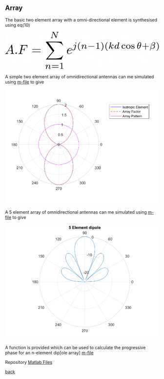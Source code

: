 ## Array

The basic two element array with a omni-directional element is synthesised using eq(10)

![Synthesis equation](../images/Eq10.png)

A simple two element array of omnidirectional antennas can me simulated using [m-file](https://github.com/adrian-mckernan/Array/blob/main/Dual_element_isotropic.m) to give 

![two element Array](../images/2_element_theory.png)

A 5 element array of omnidirectional antennas can me simulated using [m-file](https://github.com/adrian-mckernan/Array/blob/main/Five_Element_dipole.m) to give 

![Five element Dipole Array](../images/5_element_theory.png)

A function is provided which can be used to calculate the progressive phase for an n-element dip[ole array] [m-file](https://github.com/adrian-mckernan/Array/blob/main/plot_n_element_dipole_array.m) 

Repository
[Matlab Files](https://github.com/adrian-mckernan/array)

[back](./)